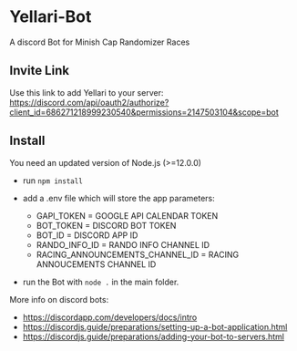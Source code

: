 # Yellari-Bot
A discord Bot for Minish Cap Randomizer Races

## Invite Link

Use this link to add Yellari to your server: https://discord.com/api/oauth2/authorize?client_id=686271218999230540&permissions=2147503104&scope=bot

## Install

You need an updated version of Node.js (>=12.0.0)

- run ```npm install```

- add a .env file which will store the app parameters:
  - GAPI_TOKEN = GOOGLE API CALENDAR TOKEN
  - BOT_TOKEN = DISCORD BOT TOKEN
  - BOT_ID = DISCORD APP ID
  - RANDO_INFO_ID = RANDO INFO CHANNEL ID
  - RACING_ANNOUNCEMENTS_CHANNEL_ID = RACING ANNOUCEMENTS CHANNEL ID

- run the Bot with ```node .``` in the main folder.

More info on discord bots:
 - https://discordapp.com/developers/docs/intro
 - https://discordjs.guide/preparations/setting-up-a-bot-application.html
 - https://discordjs.guide/preparations/adding-your-bot-to-servers.html
